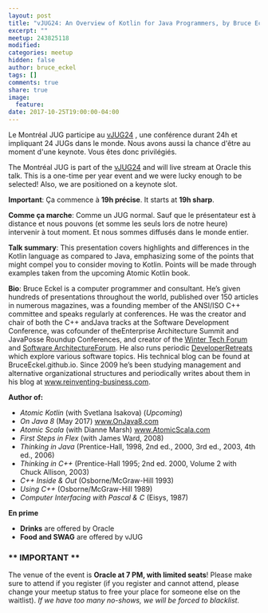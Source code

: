 ```yaml
---
layout: post
title: "vJUG24: An Overview of Kotlin for Java Programmers, by Bruce Eckel"
excerpt: ""
meetup: 243825118
modified:
categories: meetup
hidden: false
author: bruce_eckel
tags: []
comments: true
share: true
image:
  feature:
date: 2017-10-25T19:00:00-04:00
---
```


Le Montréal JUG participe au [vJUG24](https://virtualjug.com/vjug24/) , une conférence durant 24h et impliquant 24 JUGs dans le monde. Nous avons aussi la chance d'être au moment d'une keynote. Vous êtes donc privilégiés.

The Montréal JUG is part of the [vJUG24](https://virtualjug.com/vjug24/) and will live stream at Oracle this talk. This is a one-time per year event and we were lucky enough to be selected! Also, we are positioned on a keynote slot.

__Important__: Ça commence à __19h précise__. It starts at __19h sharp__.

__Comme ça marche__: Comme un JUG normal. Sauf que le présentateur est à distance et nous pouvons (et somme les seuls lors de notre heure) intervenir à tout moment. Et nous sommes diffusés dans le monde entier.

__Talk summary__: This presentation covers highlights and differences in the Kotlin language as compared to Java, emphasizing some of the points that might compel you to consider moving to Kotlin. Points will be made through examples taken from the upcoming Atomic Kotlin book.

__Bio__: Bruce Eckel is a computer programmer and consultant. He’s given hundreds of presentations throughout the world, published over 150 articles in numerous magazines, was a founding member of the ANSI/ISO C++ committee and speaks regularly at conferences. He was the creator and chair of both the C++ andJava tracks at the Software Development Conference, was cofounder of theEnterprise Architecture Summit and JavaPosse Roundup Conferences, and creator of the [Winter Tech Forum](http://www.WinterTechForum.com) and [Software ArchitectureForum](http://softwarearchitectureforum.com/). He also runs periodic [DeveloperRetreats](http://www.Developer-Retreat.com) which explore various software topics.
His technical blog can be found at BruceEckel.github.io.
Since 2009 he’s been studying management and alternative organizational structures and periodically writes about them in his blog at www.reinventing-business.com.

__Author of:__

- *Atomic Kotlin* (with Svetlana Isakova) (*Upcoming*)
- *On Java 8* (May 2017) www.OnJava8.com
- *Atomic Scala* (with Dianne Marsh) www.AtomicScala.com
- *First Steps in Flex* (with James Ward, 2008)
- *Thinking in Java* (Prentice-Hall, 1998, 2nd ed., 2000, 3rd ed., 2003, 4th ed., 2006)
- *Thinking in C++* (Prentice-Hall 1995; 2nd ed. 2000, Volume 2 with Chuck Allison, 2003)
- *C++ Inside & Out* (Osborne/McGraw-Hill 1993)
- *Using C++* (Osborne/McGraw-Hill 1989)
- *Computer Interfacing with Pascal & C* (Eisys, 1987)

__En prime__

- __Drinks__ are offered by Oracle
- __Food and SWAG__ are offered by vJUG

### ** IMPORTANT **

The venue of the event is __Oracle at 7 PM, with limited seats__! Please make sure to attend if you register (if you register and cannot attend, please change your meetup status to free your place for someone else on the waitlist). _If we have too many no-shows, we will be forced to blacklist._
